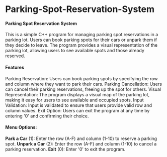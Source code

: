 # Parking-Spot-Reservation-System

#### Parking Spot Reservation System
This is a simple C++ program for managing parking spot reservations in a parking lot. 
Users can book parking spots for their cars or unpark them if they decide to leave.
The program provides a visual representation of the parking lot, allowing users to see available spots and those already reserved.

#### Features
Parking Reservation: Users can book parking spots by specifying the row and column where they want to park their cars.
Parking Cancellation: Users can cancel their parking reservations, freeing up the spot for others.
Visual Representation: The program displays a visual map of the parking lot, making it easy for users to see available and occupied spots.
Input Validation: Input is validated to ensure that users provide valid row and column values.
Exit Option: Users can exit the program at any time by entering '0' and confirming their choice.

#### Menu Options:
**Park a Car** (1): Enter the row (A-F) and column (1-10) to reserve a parking spot.
**Unpark a Car** (2): Enter the row (A-F) and column (1-10) to cancel a parking reservation.
**Exit** (0): Enter '0' to exit the program.
